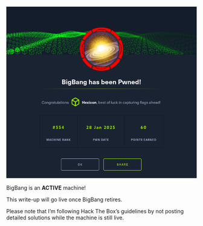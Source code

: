 ![BigBang](BigBang_images/pwned.png)

BigBang is an **ACTIVE** machine!

This write-up will go live once BigBang retires.

Please note that I’m following Hack The Box’s guidelines by not posting detailed solutions while the machine is still live.
